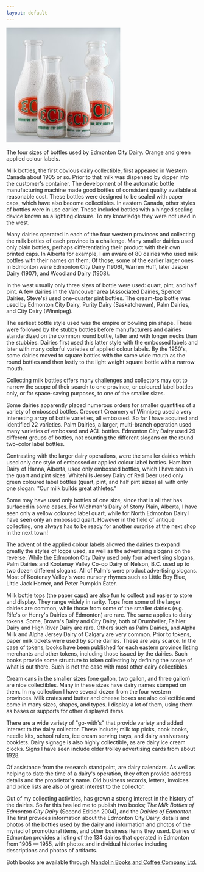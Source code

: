 ```yaml
---
layout: default
---
```

<div class="image"><img src="/assets/ecd-four-bottles.jpg" alt="ECD Bottles" />
<p>The four sizes of bottles used by Edmonton City Dairy. Orange and green applied colour labels.</p></div>

Milk bottles, the first obvious dairy collectible, first appeared in Western Canada about 1905 or so. Prior to that milk was dispensed by dipper into the customer's container. The development of the automatic bottle manufacturing machine made good bottles of consistent quality available at reasonable cost. These bottles were designed to be sealed with paper caps, which have also become collectibles. In eastern Canada, other styles of bottles were in use earlier. These included bottles with a hinged sealing device known as a lighting closure. To my knowledge they were not used in the west. 

Many dairies operated in each of the four western provinces and collecting the milk bottles of each province is a challenge. Many smaller dairies used only plain bottles, perhaps differentiating their product with their own printed caps. In Alberta for example, I am aware of 80 dairies who used milk bottles with their names on them. Of those, some of the earlier larger ones in Edmonton were Edmonton City Dairy (1906), Warren Huff, later Jasper Dairy (1907), and Woodland Dairy (1908).

In the west usually only three sizes of bottle were used: quart, pint, and half pint. A few dairies in the Vancouver area (Associated Dairies, Spencer Dairies, Steve's) used one-quarter pint bottles. The cream-top bottle was used by Edmonton City Dairy, Purity Dairy (Saskatchewan), Palm Dairies, and City Dairy (Winnipeg).

The earliest bottle style used was the empire or bowling pin shape. These were followed by the stubby bottles before manufacturers and dairies standardized on the common round bottle, taller and with longer necks than the stubbies. Dairies first used this latter style with the embossed labels and later with many colorful varieties of applied colour labels. By the 1950's, some dairies moved to square bottles with the same wide mouth as the round bottles and then lastly to the light weight square bottle with a narrow mouth.

Collecting milk bottles offers many challenges and collectors may opt to narrow the scope of their search to one province, or coloured label bottles only, or for space-saving purposes, to one of the smaller sizes.

Some dairies apparently placed numerous orders for smaller quantities of a variety of embossed bottles. Crescent Creamery of Winnipeg used a very interesting array of bottle varieties, all embossed. So far I have acquired and identified 22 varieties. Palm Dairies, a larger, multi-branch operation used many varieties of embossed and ACL bottles. Edmonton City Dairy used 29 different groups of bottles, not counting the different slogans on the round two-color label bottles.

Contrasting with the larger dairy operations, were the smaller dairies which used only one style of embossed or applied colour label bottles. Hamilton Dairy of Hanna, Alberta, used only embossed bottles, which I have seen in the quart and pint sizes. Whitehills Jersey Dairy of Red Deer used only green coloured label bottles (quart, pint, and half pint sizes) all with only one slogan: "Our milk builds great athletes."

Some may have used only bottles of one size, since that is all that has surfaced in some cases. For Wichman's Dairy of Stony Plain, Alberta, I have seen only a yellow coloured label quart, while for North Edmonton Dairy I have seen only an embossed quart. However in the field of antique collecting, one always has to be ready for another surprise at the next shop in the next town!

The advent of the applied colour labels allowed the dairies to expand greatly the styles of logos used, as well as the advertising slogans on the reverse. While the Edmonton City Dairy used only four advertising slogans, Palm Dairies and Kootenay Valley Co-op Dairy of Nelson, B.C. used up to two dozen different slogans. All of Palm's were product advertising slogans. Most of Kootenay Valley's were nursery rhymes such as Little Boy Blue, Little Jack Horner, and Peter Pumpkin Eater.

Milk bottle tops (the paper caps) are also fun to collect and easier to store and display. They range widely in rarity. Tops from some of the larger dairies are common, while those from some of the smaller dairies (e.g. Rife's or Henry's Dairies of Edmonton) are rare. The same applies to dairy tokens. Some, Brown's Dairy and City Dairy, both of Drumheller, Falhler Dairy and High River Dairy are rare. Others such as Palm Dairies, and Alpha Milk and Alpha Jersey Dairy of Calgary are very common. Prior to tokens, paper milk tickets were used by some dairies. These are very scarce. In the case of tokens, books have been published for each eastern province listing merchants and other tokens, including those issued by the dairies. Such books provide some structure to token collecting by defining the scope of what is out there. Such is not the case with most other dairy collectibles.

Cream cans in the smaller sizes (one gallon, two gallon, and three gallon) are nice collectibles. Many in these sizes have dairy names stamped on them. In my collection I have several dozen from the four western provinces. Milk crates and butter and cheese boxes are also collectible and come in many sizes, shapes, and types. I display a lot of them, using them as bases or supports for other displayed items.

There are a wide variety of "go-with's" that provide variety and added interest to the dairy collector. These include; milk top picks, cook books, needle kits, school rulers, ice cream serving trays, and dairy anniversary booklets. Dairy signage is also highly collectible, as are dairy ice cream clocks. Signs I have seen include older trolley advertising cards from about 1928.

Of assistance from the research standpoint, are dairy calendars. As well as helping to date the time of a dairy's operation, they often provide address details and the proprietor's name. Old business records, letters, invoices and price lists are also of great interest to the collector.

Out of my collecting activities, has grown a strong interest in the history of the dairies. So far this has led me to publish two books; *The Milk Bottles of Edmonton City Dairy* (Second Edition 2004), and the *Dairies of Edmonton*. The first provides information about the Edmonton City Dairy, details and photos of the bottles used by the dairy and information and photos of the myriad of promotional items, and other business items they used. Dairies of Edmonton provides a listing of the 134 dairies that operated in Edmonton from 1905 &mdash; 1955, with photos and individual histories including descriptions and photos of artifacts.

Both books are available through [Mandolin Books and Coffee Company Ltd.](http://www3.telus.net/public/mbcc/)
